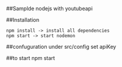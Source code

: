 ##Samplde nodejs with youtubeapi

##Installation
	
	npm install -> install all dependencies
	npm start -> start nodemon

##confuguration under src/config
	set apiKey

##to start npm start

